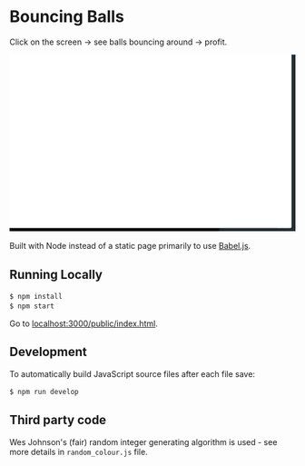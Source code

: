 # Bouncing Balls

Click on the screen -> see balls bouncing around -> profit.

![Screen recording](https://github.com/denizozger/bouncing-balls/raw/master/recording.gif)

Built with Node instead of a static page primarily to use [Babel.js](https://babeljs.io/).

## Running Locally

```sh
$ npm install
$ npm start
```

Go to [localhost:3000/public/index.html](http://localhost:3000/public/index.html).

## Development

To automatically build JavaScript source files after each file save:

```sh
$ npm run develop
```

## Third party code

Wes Johnson's (fair) random integer generating algorithm is used - see more details in `random_colour.js` file.
